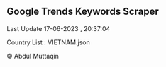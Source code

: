 

## Google Trends Keywords Scraper 
 
Last Update 17-06-2023 , 20:37:04

Country List :
VIETNAM.json



© Abdul Muttaqin 
